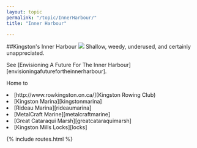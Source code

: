 ```yaml
---
layout: topic
permalink: "/topic/InnerHarbour/"
title: "Inner Harbour"

---
```


##Kingston's Inner Harbour
<img src="http://k7Waterfront.org/Images/InnerHarbour500.jpg" class="floatright">
Shallow, weedy, underused, and certainly unappreciated.

See [Envisioning A Future For The Inner Harbour][envisioningafuturefortheinnerharbour].

Home to
<li> [http://www.rowkingston.on.ca/](Kingston Rowing Club)
<li> [Kingston Marina][kingstonmarina]
<li> [Rideau Marina][rideaumarina]
<li> [MetalCraft Marine][metalcraftmarine]
<li> [Great Cataraqui Marsh][greatcataraquimarsh]
<li> [Kingston Mills Locks][locks]

{% include routes.html %}
